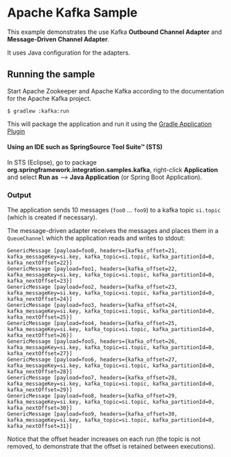 Apache Kafka Sample
==============

This example demonstrates the use Kafka **Outbound Channel Adapter** and **Message-Driven Channel Adapter**.

It uses Java configuration for the adapters.

## Running the sample

Start Apache Zookeeper and Apache Kafka according to the documentation for the Apache Kafka project. 

    $ gradlew :kafka:run

This will package the application and run it using the [Gradle Application Plugin](https://www.gradle.org/docs/current/userguide/application_plugin.html)

#### Using an IDE such as SpringSource Tool Suite™ (STS)

In STS (Eclipse), go to package **org.springframework.integration.samples.kafka**, right-click **Application** and select **Run as** --> **Java Application** (or Spring Boot Application).

### Output

The application sends 10 messages (`foo0` ... `foo9`) to a kafka topic `si.topic` (which is created if necessary).

The message-driven adapter receives the messages and places them in a `QueueChannel` which the application reads and
writes to stdout:

	GenericMessage [payload=foo0, headers={kafka_offset=21, kafka_messageKey=si.key, kafka_topic=si.topic, kafka_partitionId=0, kafka_nextOffset=22}]
	GenericMessage [payload=foo1, headers={kafka_offset=22, kafka_messageKey=si.key, kafka_topic=si.topic, kafka_partitionId=0, kafka_nextOffset=23}]
	GenericMessage [payload=foo2, headers={kafka_offset=23, kafka_messageKey=si.key, kafka_topic=si.topic, kafka_partitionId=0, kafka_nextOffset=24}]
	GenericMessage [payload=foo3, headers={kafka_offset=24, kafka_messageKey=si.key, kafka_topic=si.topic, kafka_partitionId=0, kafka_nextOffset=25}]
	GenericMessage [payload=foo4, headers={kafka_offset=25, kafka_messageKey=si.key, kafka_topic=si.topic, kafka_partitionId=0, kafka_nextOffset=26}]
	GenericMessage [payload=foo5, headers={kafka_offset=26, kafka_messageKey=si.key, kafka_topic=si.topic, kafka_partitionId=0, kafka_nextOffset=27}]
	GenericMessage [payload=foo6, headers={kafka_offset=27, kafka_messageKey=si.key, kafka_topic=si.topic, kafka_partitionId=0, kafka_nextOffset=28}]
	GenericMessage [payload=foo7, headers={kafka_offset=28, kafka_messageKey=si.key, kafka_topic=si.topic, kafka_partitionId=0, kafka_nextOffset=29}]
	GenericMessage [payload=foo8, headers={kafka_offset=29, kafka_messageKey=si.key, kafka_topic=si.topic, kafka_partitionId=0, kafka_nextOffset=30}]
	GenericMessage [payload=foo9, headers={kafka_offset=30, kafka_messageKey=si.key, kafka_topic=si.topic, kafka_partitionId=0, kafka_nextOffset=31}]

Notice that the offset header increases on each run (the topic is not removed, to demonstrate that the offset is retained
between executions).
